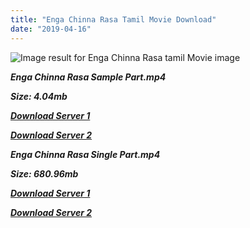 ```yaml
---
title: "Enga Chinna Rasa Tamil Movie Download"
date: "2019-04-16"
---
```


![Image result for Enga Chinna Rasa  tamil Movie image](http://tamilo.com/Tamil_New_Movies/2013/Enga-Chinna-Rasa.jpg)

**_Enga Chinna Rasa Sample Part.mp4_**

**_Size: 4.04mb_**

**_[Download Server 1](http://b3.wetransfer.vip/files/{169df08cb8e74ebadb8a44297cb1b6497cb77520eb9064bb3027e0e0c1bcc485}20Actor{169df08cb8e74ebadb8a44297cb1b6497cb77520eb9064bb3027e0e0c1bcc485}20Hits{169df08cb8e74ebadb8a44297cb1b6497cb77520eb9064bb3027e0e0c1bcc485}20Collection/Bhagyaraj{169df08cb8e74ebadb8a44297cb1b6497cb77520eb9064bb3027e0e0c1bcc485}20Movies{169df08cb8e74ebadb8a44297cb1b6497cb77520eb9064bb3027e0e0c1bcc485}20Collections/Enga{169df08cb8e74ebadb8a44297cb1b6497cb77520eb9064bb3027e0e0c1bcc485}20Chinna{169df08cb8e74ebadb8a44297cb1b6497cb77520eb9064bb3027e0e0c1bcc485}20Rasa{169df08cb8e74ebadb8a44297cb1b6497cb77520eb9064bb3027e0e0c1bcc485}20(1987)/Enga{169df08cb8e74ebadb8a44297cb1b6497cb77520eb9064bb3027e0e0c1bcc485}20Chinna{169df08cb8e74ebadb8a44297cb1b6497cb77520eb9064bb3027e0e0c1bcc485}20Rasa{169df08cb8e74ebadb8a44297cb1b6497cb77520eb9064bb3027e0e0c1bcc485}20(1987){169df08cb8e74ebadb8a44297cb1b6497cb77520eb9064bb3027e0e0c1bcc485}20Sample{169df08cb8e74ebadb8a44297cb1b6497cb77520eb9064bb3027e0e0c1bcc485}20HD.mp4)_**

**_[Download Server 2](http://b3.wetransfer.vip/files/{169df08cb8e74ebadb8a44297cb1b6497cb77520eb9064bb3027e0e0c1bcc485}20Actor{169df08cb8e74ebadb8a44297cb1b6497cb77520eb9064bb3027e0e0c1bcc485}20Hits{169df08cb8e74ebadb8a44297cb1b6497cb77520eb9064bb3027e0e0c1bcc485}20Collection/Bhagyaraj{169df08cb8e74ebadb8a44297cb1b6497cb77520eb9064bb3027e0e0c1bcc485}20Movies{169df08cb8e74ebadb8a44297cb1b6497cb77520eb9064bb3027e0e0c1bcc485}20Collections/Enga{169df08cb8e74ebadb8a44297cb1b6497cb77520eb9064bb3027e0e0c1bcc485}20Chinna{169df08cb8e74ebadb8a44297cb1b6497cb77520eb9064bb3027e0e0c1bcc485}20Rasa{169df08cb8e74ebadb8a44297cb1b6497cb77520eb9064bb3027e0e0c1bcc485}20(1987)/Enga{169df08cb8e74ebadb8a44297cb1b6497cb77520eb9064bb3027e0e0c1bcc485}20Chinna{169df08cb8e74ebadb8a44297cb1b6497cb77520eb9064bb3027e0e0c1bcc485}20Rasa{169df08cb8e74ebadb8a44297cb1b6497cb77520eb9064bb3027e0e0c1bcc485}20(1987){169df08cb8e74ebadb8a44297cb1b6497cb77520eb9064bb3027e0e0c1bcc485}20Sample{169df08cb8e74ebadb8a44297cb1b6497cb77520eb9064bb3027e0e0c1bcc485}20HD.mp4)_**

**_Enga Chinna Rasa Single Part.mp4_**

**_Size: 680.96mb_**

**_[Download Server 1](http://b3.wetransfer.vip/files/{169df08cb8e74ebadb8a44297cb1b6497cb77520eb9064bb3027e0e0c1bcc485}20Actor{169df08cb8e74ebadb8a44297cb1b6497cb77520eb9064bb3027e0e0c1bcc485}20Hits{169df08cb8e74ebadb8a44297cb1b6497cb77520eb9064bb3027e0e0c1bcc485}20Collection/Bhagyaraj{169df08cb8e74ebadb8a44297cb1b6497cb77520eb9064bb3027e0e0c1bcc485}20Movies{169df08cb8e74ebadb8a44297cb1b6497cb77520eb9064bb3027e0e0c1bcc485}20Collections/Enga{169df08cb8e74ebadb8a44297cb1b6497cb77520eb9064bb3027e0e0c1bcc485}20Chinna{169df08cb8e74ebadb8a44297cb1b6497cb77520eb9064bb3027e0e0c1bcc485}20Rasa{169df08cb8e74ebadb8a44297cb1b6497cb77520eb9064bb3027e0e0c1bcc485}20(1987)/Enga{169df08cb8e74ebadb8a44297cb1b6497cb77520eb9064bb3027e0e0c1bcc485}20Chinna{169df08cb8e74ebadb8a44297cb1b6497cb77520eb9064bb3027e0e0c1bcc485}20Rasa{169df08cb8e74ebadb8a44297cb1b6497cb77520eb9064bb3027e0e0c1bcc485}20(1987){169df08cb8e74ebadb8a44297cb1b6497cb77520eb9064bb3027e0e0c1bcc485}20Single{169df08cb8e74ebadb8a44297cb1b6497cb77520eb9064bb3027e0e0c1bcc485}20Part{169df08cb8e74ebadb8a44297cb1b6497cb77520eb9064bb3027e0e0c1bcc485}20HD.mp4)_**

**_[Download Server 2](http://b3.wetransfer.vip/files/{169df08cb8e74ebadb8a44297cb1b6497cb77520eb9064bb3027e0e0c1bcc485}20Actor{169df08cb8e74ebadb8a44297cb1b6497cb77520eb9064bb3027e0e0c1bcc485}20Hits{169df08cb8e74ebadb8a44297cb1b6497cb77520eb9064bb3027e0e0c1bcc485}20Collection/Bhagyaraj{169df08cb8e74ebadb8a44297cb1b6497cb77520eb9064bb3027e0e0c1bcc485}20Movies{169df08cb8e74ebadb8a44297cb1b6497cb77520eb9064bb3027e0e0c1bcc485}20Collections/Enga{169df08cb8e74ebadb8a44297cb1b6497cb77520eb9064bb3027e0e0c1bcc485}20Chinna{169df08cb8e74ebadb8a44297cb1b6497cb77520eb9064bb3027e0e0c1bcc485}20Rasa{169df08cb8e74ebadb8a44297cb1b6497cb77520eb9064bb3027e0e0c1bcc485}20(1987)/Enga{169df08cb8e74ebadb8a44297cb1b6497cb77520eb9064bb3027e0e0c1bcc485}20Chinna{169df08cb8e74ebadb8a44297cb1b6497cb77520eb9064bb3027e0e0c1bcc485}20Rasa{169df08cb8e74ebadb8a44297cb1b6497cb77520eb9064bb3027e0e0c1bcc485}20(1987){169df08cb8e74ebadb8a44297cb1b6497cb77520eb9064bb3027e0e0c1bcc485}20Single{169df08cb8e74ebadb8a44297cb1b6497cb77520eb9064bb3027e0e0c1bcc485}20Part{169df08cb8e74ebadb8a44297cb1b6497cb77520eb9064bb3027e0e0c1bcc485}20HD.mp4)_**
